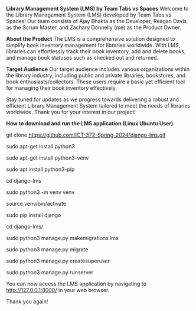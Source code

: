 **Library Management System (LMS) by Team Tabs vs Spaces**
Welcome to the Library Management System (LMS) developed by Team Tabs vs Spaces! Our team consists of Ajay Bhakta as the Developer, Reagan Davis as the Scrum Master, and Zachary Donnelly (me) as the Product Owner.

**About the Product**
The LMS is a comprehensive solution designed to simplify book inventory management for libraries worldwide. With LMS, libraries can effortlessly track their book inventory, add and delete books, and manage book statuses such as checked out and returned.

**Target Audience**
Our target audience includes various organizations within the library industry, including public and private libraries, bookstores, and book enthusiasts/collectors. These users require a basic yet efficient tool for managing their book inventory effectively.

Stay tuned for updates as we progress towards delivering a robust and efficient Library Management System tailored to meet the needs of libraries worldwide. Thank you for your interest in our project!


**How to download and run the LMS application (Linux Ubuntu User)**

git clone https://github.com/ICT-372-Spring-2024/django-lms.git

sudo apt-get install python3

sudo apt-get install python3-venv

sudo apt install python3-pip

cd django-lms

sudo python3 -m venv venv

source venv/bin/activate 

sudo pip install django

cd django-lms/

sudo python3 manage.py makemigrations lms

sudo python3 manage.py migrate

sudo python3 manage.py createsuperuser

sudo python3 manage.py runserver

You can now access the LMS application by navigating to http://127.0.0.1:8000/ in your web browser.


Thank you again! 
